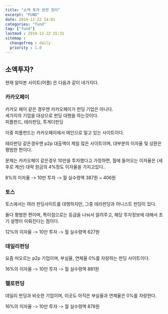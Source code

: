 ```yaml
---
title: "소액 투자 관련 정리"
excerpt: "FUND"
date: 2019-12-22 14:01
categories: "fund"
tag: ["fund"]
lastmod : 2019-12-22 15:31
sitemap :
  changefreq : daily
  priority : 1.0
---
```


## 소액투자?

현재 알아본 사이트(어플) 은 다음과 같이 네가지다.

### 카카오페이
카카오 페이 같은 경우엔 카카오페이가 펀딩 기업은 아니다.<br>
세가지의 기업을 대상으로 펀딩 대행을 하는것이다.
<br>
피플펀드, 테라펀딩, 투게더펀딩

이중 피플펀드는 카카오페이에서 메인으로 밀고 있는 사이트이다.

테라펀딩 같은경우엔 p2p 대출액이 제일 많은 사이트이며, 대부분의 이자율 및 상환은 평범한 편이다.

문제는 카카오페이 같은경우 10만을 투자했다고 가정하면, 월에 들어오는 이자율은 (세후로 계산) 대략 원금의 4%정도 이자율을 가지고있다..

8%의 이자율 -> 10만 투자 -> 월 실수령액 387원 ~ 406원


### 토스

토스에서는 여러 펀딩사이트를 대행하지만, 그중 테라펀딩과 어니스트 펀딩이 있다.

둘다 평범한 편이며, 특이점으로는 등급을 나눠서 알려주고, 해당 투자정보에 대해서 초기 설명이 이뤄진다는 점이다.

12%의 이자율 -> 10만 투자 -> 월 실수령액 627원


### 데일리펀딩

요즘 떠오르는 p2p 기업이며, 부실율, 연체율 0%를 자랑하는 펀딩 사이트이다.

16%의 이자율 -> 10만 투자 -> 월 실수령액 881원


### 헬로펀딩

데일리 펀딩과 비슷한 기업이며, 이곳도 아직은 부실율과 연체율은 0%를 자랑한다.

16%의 이자율 -> 10만 투자 -> 월 실수령액 878원